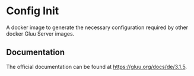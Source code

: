 # Config Init

A docker image to generate the necessary configuration required by other docker Gluu Server images.

## Documentation

The official documentation can be found at https://gluu.org/docs/de/3.1.5.
